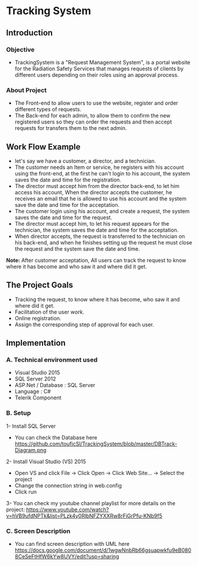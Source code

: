 # Tracking System

## Introduction

### Objective

- TrackingSystem is a "Request Management System", is a portal website for the Radiation Safety Services that manages requests of clients by different users depending on their roles using an approval process. 

### About Project

-	The Front-end to allow users to use the website, register and order different types of requests.
-	The Back-end for each admin, to allow them to confirm the new registered users so they can order the requests and then accept requests for transfers them to the next admin.

## Work Flow Example
- let's say we have a customer, a director, and a technician. 
- The customer needs an Item or service, he registers with his account using the front-end, at the first he can't login to his account, the system saves the date and time for the registration. 
- The director must accept him from the director back-end, to let him access his account, When the director accepts the customer, he receives an email that he is allowed to use his account and the system save the date and time for the acceptation. 
- The customer login using his account, and create a request, the system saves the date and time for the request.  
- The director must accept him, to let his request appears for the technician, the system saves the date and time for the acceptation.
- When director accepts, the request is transferred to the technician on his back-end, and when he finishes setting up the request he must close the request and the system save the date and time. 

**Note:** After customer acceptation, All users can track the request to know where it has become and who saw it and where did it get.
 
## The Project Goals

-	Tracking the request, to know where it has become, who saw it and where did it get.
-	Facilitation of the user work.
-	Online registration.
-	Assign the corresponding step of approval for each user.
 
 
## Implementation

### A. Technical environment used

- Visual Studio 2015
- SQL Server 2012
- ASP.Net / Database : SQL Server 
-	Language : C#
- Telerik Component

### B. Setup

1- Install SQL Server
  - You can check the Database here https://github.com/touficSl/TrackingSystem/blob/master/DBTrack-Diagram.png
  
2- Install Visual Studio (VS) 2015
  - Open VS and click File -> Click Open -> Click Web Site... -> Select the project
  - Change the connection string in web.config
  - Click run

3- You can check my youtube channel playlist for more details on the project: https://www.youtube.com/watch?v=hVB9ufdNPTk&list=PLzk4y0RlbNFZYXXRw8rFiGrPfu-KNb9f5

### C. Screen Description  

- You can find screen description with UML here https://docs.google.com/document/d/1wgwNnbRb66gsuapwkfu9eB0808CeSeFtHfW6kYw8UVY/edit?usp=sharing
